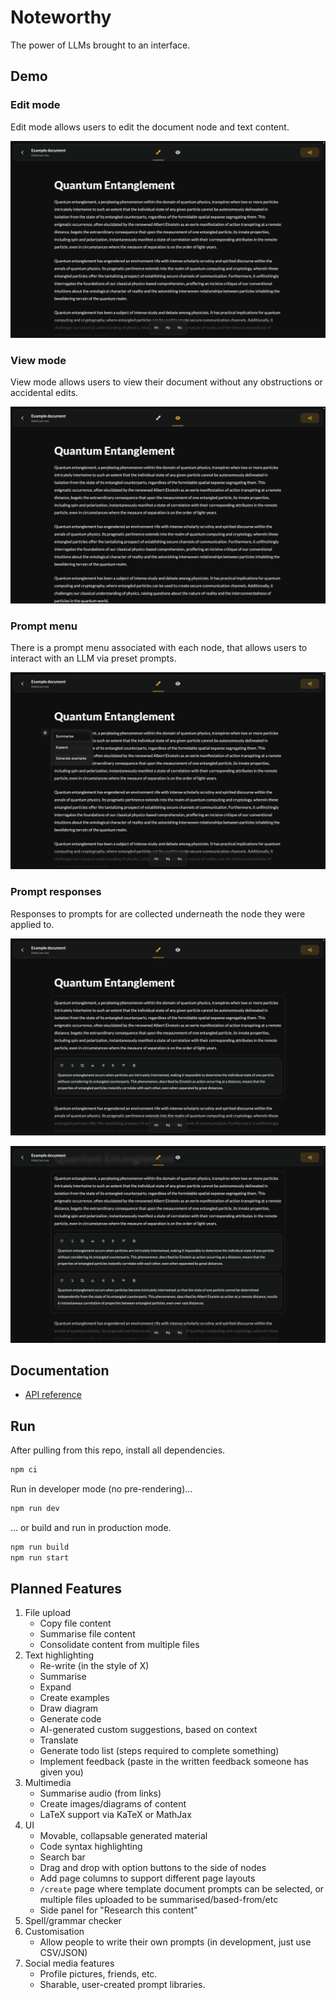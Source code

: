 # Noteworthy

The power of LLMs brought to an interface.

## Demo

### Edit mode

Edit mode allows users to edit the document node and text content.

![Edit mode screenshot](/public/demos/screenshot-mode-edit.png "Edit mode")

### View mode

View mode allows users to view their document without any obstructions or accidental edits.

![View mode screenshot](/public/demos/screenshot-mode-view.png "View mode")

### Prompt menu

There is a prompt menu associated with each node, that allows users to interact with an LLM via preset prompts.

![Prompt menu screenshot](/public/demos/screenshot-prompt-menu.png "Prompt menu")

### Prompt responses

Responses to prompts for are collected underneath the node they were applied to.

![Single prompt response screenshot](/public/demos/screenshot-prompt-response-single.png "Single prompt response")

![Multiple prompt responses screenshot](/public/demos/screenshot-prompt-response-multiple.png "Multiple prompt responses")

## Documentation

-  [API reference](/docs/api.md)

## Run

After pulling from this repo, install all dependencies.

```bash
npm ci
```

Run in developer mode (no pre-rendering)...

```bash
npm run dev
```

... or build and run in production mode.

```bash
npm run build
npm run start
```

## Planned Features

1. File upload
   -  Copy file content
   -  Summarise file content
   -  Consolidate content from multiple files
2. Text highlighting
   -  Re-write (in the style of X)
   -  Summarise
   -  Expand
   -  Create examples
   -  Draw diagram
   -  Generate code
   -  AI-generated custom suggestions, based on context
   -  Translate
   -  Generate todo list (steps required to complete something)
   -  Implement feedback (paste in the written feedback someone has given you)
3. Multimedia
   -  Summarise audio (from links)
   -  Create images/diagrams of content
   -  LaTeX support via KaTeX or MathJax
4. UI
   -  Movable, collapsable generated material
   -  Code syntax highlighting
   -  Search bar
   -  Drag and drop with option buttons to the side of nodes
   -  Add page columns to support different page layouts
   -  `/create` page where template document prompts can be selected, or multiple files uploaded to be summarised/based-from/etc
   -  Side panel for "Research this content"
5. Spell/grammar checker
6. Customisation
   -  Allow people to write their own prompts (in development, just use CSV/JSON)
7. Social media features
   -  Profile pictures, friends, etc.
   -  Sharable, user-created prompt libraries.
